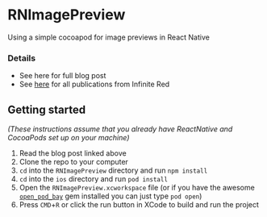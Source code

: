 # RNImagePreview
Using a simple cocoapod for image previews in React Native

### Details
* See here for full blog post
* See [here](https://medium.com/infinite-red) for all publications from Infinite Red 

## Getting started

_(These instructions assume that you already have ReactNative and CocoaPods set up on your machine)_

1. Read the blog post linked above
2. Clone the repo to your computer
3. `cd` into the `RNImagePreview` directory and run `npm install`
5. `cd` into the `ios` directory and run `pod install`
6. Open the `RNImagePreview.xcworkspace` file (or if you have the awesome [`open_pod_bay`](https://github.com/leshill/open_pod_bay) gem installed you can just type `pod open`)
7. Press `CMD`+`R` or click the run button in XCode to build and run the project
